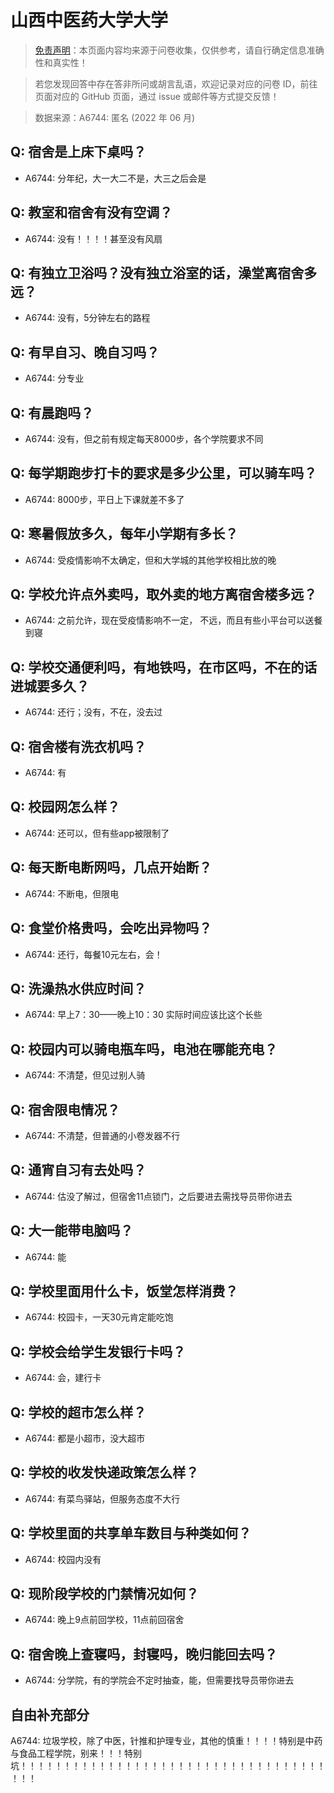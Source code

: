 # 山西中医药大学大学

> [免责声明](https://colleges.chat/#_3)：本页面内容均来源于问卷收集，仅供参考，请自行确定信息准确性和真实性！

> 若您发现回答中存在答非所问或胡言乱语，欢迎记录对应的问卷 ID，前往页面对应的 GitHub 页面，通过 issue 或邮件等方式提交反馈！

> 数据来源：A6744: 匿名 (2022 年 06 月)

## Q: 宿舍是上床下桌吗？

- A6744: 分年纪，大一大二不是，大三之后会是

## Q: 教室和宿舍有没有空调？

- A6744: 没有！！！！甚至没有风扇

## Q: 有独立卫浴吗？没有独立浴室的话，澡堂离宿舍多远？

- A6744: 没有，5分钟左右的路程

## Q: 有早自习、晚自习吗？

- A6744: 分专业

## Q: 有晨跑吗？

- A6744: 没有，但之前有规定每天8000步，各个学院要求不同

## Q: 每学期跑步打卡的要求是多少公里，可以骑车吗？

- A6744: 8000步，平日上下课就差不多了

## Q: 寒暑假放多久，每年小学期有多长？

- A6744: 受疫情影响不太确定，但和大学城的其他学校相比放的晚

## Q: 学校允许点外卖吗，取外卖的地方离宿舍楼多远？

- A6744: 之前允许，现在受疫情影响不一定，
不远，而且有些小平台可以送餐到寝

## Q: 学校交通便利吗，有地铁吗，在市区吗，不在的话进城要多久？

- A6744: 还行；没有，不在，没去过

## Q: 宿舍楼有洗衣机吗？

- A6744: 有

## Q: 校园网怎么样？

- A6744: 还可以，但有些app被限制了

## Q: 每天断电断网吗，几点开始断？

- A6744: 不断电，但限电

## Q: 食堂价格贵吗，会吃出异物吗？

- A6744: 还行，每餐10元左右，会！

## Q: 洗澡热水供应时间？

- A6744: 早上7：30——晚上10：30
实际时间应该比这个长些

## Q: 校园内可以骑电瓶车吗，电池在哪能充电？

- A6744: 不清楚，但见过别人骑

## Q: 宿舍限电情况？

- A6744: 不清楚，但普通的小卷发器不行

## Q: 通宵自习有去处吗？

- A6744: 估没了解过，但宿舍11点锁门，之后要进去需找导员带你进去

## Q: 大一能带电脑吗？

- A6744: 能

## Q: 学校里面用什么卡，饭堂怎样消费？

- A6744: 校园卡，一天30元肯定能吃饱

## Q: 学校会给学生发银行卡吗？

- A6744: 会，建行卡

## Q: 学校的超市怎么样？

- A6744: 都是小超市，没大超市

## Q: 学校的收发快递政策怎么样？

- A6744: 有菜鸟驿站，但服务态度不大行

## Q: 学校里面的共享单车数目与种类如何？

- A6744: 校园内没有

## Q: 现阶段学校的门禁情况如何？

- A6744: 晚上9点前回学校，11点前回宿舍

## Q: 宿舍晚上查寝吗，封寝吗，晚归能回去吗？

- A6744: 分学院，有的学院会不定时抽查，能，但需要找导员带你进去

## 自由补充部分

A6744: 垃圾学校，除了中医，针推和护理专业，其他的慎重！！！！特别是中药与食品工程学院，别来！！！特别坑！！！！！！！！！！！！！！！！！！！！！！！！！！！！！！！！！！！！！！